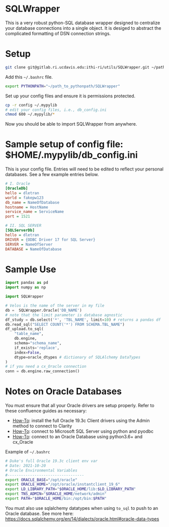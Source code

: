 # SQLWrapper

This is a very robust python-SQL database wrapper designed to centralize your
database connections into a single object. It is desiged to abstract the
complicated formatting of DSN connection strings.

# Setup
```bash
git clone git@gitlab.ri.ucdavis.edu:ithi-ri/utils/SQLWrapper.git ~/path_to_pythonpath/SQLWrapper
```

Add this `~/.bashrc` file.

```bash
export PYTHONPATH="~/path_to_pythonpath/SQLWrapper"
```

Set up your config files and ensure it is permissions protected.

```bash
cp -r config ~/.mypylib
# edit your config files, i.e., db_config.ini
chmod 600 ~/.mypylib/* 
```

Now you should be able to import SQLWrapper from anywhere.
        
# Sample setup of config file: $HOME/.mypylib/db_config.ini
This is your config file. Entries will need to be edited to reflect your 
personal databases. See a few example entries below.

```ini
# I. Oracle
[OracleDb] 
hello = dletran
world = fakepw123
db_name = NameOfDatabase
hostname = HostName
service_name = ServiceName
port = 1521

# II. SQL SERVER
[SQLServerDb]
hello = dletran
DRIVER = {ODBC Driver 17 for SQL Server}
SERVER = NameOfServer
DATABASE = NameOfDatabase
```


# Sample Use

```python
import pandas as pd
import numpy as np

import SQLWrapper

# Velos is the name of the server in my file
db =  SQLWrapper.Oracle('DB_NAME')
# note that the limit parameter is database agnostic
df_study = db.select('*', 'TBL_NAME', limit=10) # returns a pandas df
db.read_sql("SELECT COUNT('*') FROM SCHEMA.TBL_NAME")
df_upload.to_sql(
    "table_name", 
    db.engine, 
    schema="schema_name", 
    if_exists='replace', 
    index=False,
    dtype=oracle_dtypes # dictionary of SQLAlchemy DataTypes
)
# if you need a cx_Oracle connection
conn = db.engine.raw_connection()

```

# Notes on Oracle Databases

You must ensure that all your Oracle drivers are setup properly. Refer to these
confluence guides as necessary:
* [How-To](https://confluence.ucdmc.ucdavis.edu/confluence/x/J4swBw): install the full Oracle 19.3c Client drivers using the Admin method to connect to Clarity
* [How-To](https://confluence.ucdmc.ucdavis.edu/confluence/x/_w5QB): connect to Microsoft SQL Server using python and pyodbc
* [How-To](https://confluence.ucdmc.ucdavis.edu/confluence/x/4wxQB): connect to an Oracle Database using python3.6+ and cx_Oracle


Example of `~/.bashrc`

```bash
# Duke's full Oracle 19.3c client env var
# Date: 2021-10-20  
# Oracle Environmental Variables
#----------------------------------
export ORACLE_BASE="/opt/oracle"
export ORACLE_HOME="/opt/oracle/instantclient_19_6"
export LD_LIBRARY_PATH="$ORACLE_HOME/lib:$LD_LIBRARY_PATH"
export TNS_ADMIN="$ORACLE_HOME/network/admin"
export PATH="$ORACLE_HOME/bin:/opt/bin:$PATH"

```

You must also use sqlalchemy datatypes when using `to_sql` to push to an Oracle 
database. See more here: https://docs.sqlalchemy.org/en/14/dialects/oracle.html#oracle-data-types
